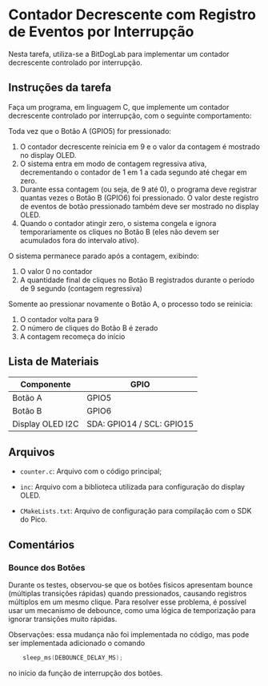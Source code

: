 # Contador Decrescente com Registro de Eventos por Interrupção
Nesta tarefa, utiliza-se a BitDogLab para implementar um contador decrescente controlado por interrupção.

## Instruções da tarefa
Faça um programa, em linguagem C, que implemente um contador decrescente controlado por interrupção, com o seguinte comportamento:

Toda vez que o Botão A (GPIO5) for pressionado:

1. O contador decrescente reinicia em 9 e o valor da contagem é mostrado no display OLED.
2. O sistema entra em modo de contagem regressiva ativa, decrementando o contador de 1 em 1 a cada segundo até chegar em zero.
3. Durante essa contagem (ou seja, de 9 até 0), o programa deve registrar quantas vezes o Botão B (GPIO6) foi pressionado. O valor deste registro de eventos de botão pressionado também deve ser mostrado no display OLED.
4. Quando o contador atingir zero, o sistema congela e ignora temporariamente os cliques no Botão B (eles não devem ser acumulados fora do intervalo ativo).

O sistema permanece parado após a contagem, exibindo:

1. O valor 0 no contador
2. A quantidade final de cliques no Botão B registrados durante o período de 9 segundo (contagem regressiva)

Somente ao pressionar novamente o Botão A, o processo todo se reinicia:

1. O contador volta para 9
2. O número de cliques do Botão B é zerado
3. A contagem recomeça do início

## Lista de Materiais
| Componente            | GPIO                                |
|-----------------------|------------------------------------ |
| Botão A               | GPIO5                               |
| Botão B               | GPIO6                               |
| Display OLED I2C      | SDA: GPIO14 / SCL: GPIO15           |

## Arquivos
- `counter.c`: Arquivo com o código principal;

- `inc`: Arquivo com a biblioteca utilizada para configuração do display OLED.

- `CMakeLists.txt`: Arquivo de configuração para compilação com o SDK do Pico.

## Comentários

### Bounce dos Botões
Durante os testes, observou-se que os botões físicos apresentam bounce (múltiplas transições rápidas) quando pressionados, causando registros múltiplos em um mesmo clique. Para resolver esse problema, é possível usar um mecanismo de debounce, como uma lógica de temporização para ignorar transições muito rápidas.

Observações: essa mudança não foi implementada no código, mas pode ser implementada adicionado o comando

```c
    sleep_ms(DEBOUNCE_DELAY_MS);
```

no início da função de interrupção dos botões.